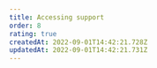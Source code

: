 ```yaml
---
title: Accessing support
order: 8
rating: true
createdAt: 2022-09-01T14:42:21.728Z
updatedAt: 2022-09-01T14:42:21.731Z
---
```

